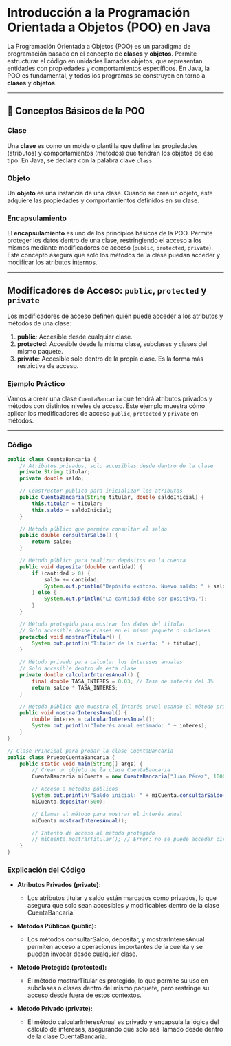 # Introducción a la Programación Orientada a Objetos (POO) en Java

La Programación Orientada a Objetos (POO) es un paradigma de programación basado en el concepto de **clases** y **objetos**. Permite estructurar el código en unidades llamadas objetos, que representan entidades con propiedades y comportamientos específicos. En Java, la POO es fundamental, y todos los programas se construyen en torno a **clases** y **objetos**.

---

## 📘 Conceptos Básicos de la POO

### Clase
Una **clase** es como un molde o plantilla que define las propiedades (atributos) y comportamientos (métodos) que tendrán los objetos de ese tipo. En Java, se declara con la palabra clave `class`.

### Objeto
Un **objeto** es una instancia de una clase. Cuando se crea un objeto, este adquiere las propiedades y comportamientos definidos en su clase.

### Encapsulamiento
El **encapsulamiento** es uno de los principios básicos de la POO. Permite proteger los datos dentro de una clase, restringiendo el acceso a los mismos mediante modificadores de acceso (`public`, `protected`, `private`). Este concepto asegura que solo los métodos de la clase puedan acceder y modificar los atributos internos.

---

## Modificadores de Acceso: `public`, `protected` y `private`

Los modificadores de acceso definen quién puede acceder a los atributos y métodos de una clase:

1. **public**: Accesible desde cualquier clase.
2. **protected**: Accesible desde la misma clase, subclases y clases del mismo paquete.
3. **private**: Accesible solo dentro de la propia clase. Es la forma más restrictiva de acceso.

### Ejemplo Práctico

Vamos a crear una clase `CuentaBancaria` que tendrá atributos privados y métodos con distintos niveles de acceso. Este ejemplo muestra cómo aplicar los modificadores de acceso `public`, `protected` y `private` en métodos.

---

### Código

```java
public class CuentaBancaria {
    // Atributos privados, solo accesibles desde dentro de la clase
    private String titular;
    private double saldo;

    // Constructor público para inicializar los atributos
    public CuentaBancaria(String titular, double saldoInicial) {
        this.titular = titular;
        this.saldo = saldoInicial;
    }

    // Método público que permite consultar el saldo
    public double consultarSaldo() {
        return saldo;
    }

    // Método público para realizar depósitos en la cuenta
    public void depositar(double cantidad) {
        if (cantidad > 0) {
            saldo += cantidad;
            System.out.println("Depósito exitoso. Nuevo saldo: " + saldo);
        } else {
            System.out.println("La cantidad debe ser positiva.");
        }
    }

    // Método protegido para mostrar los datos del titular
    // Solo accesible desde clases en el mismo paquete o subclases
    protected void mostrarTitular() {
        System.out.println("Titular de la cuenta: " + titular);
    }

    // Método privado para calcular los intereses anuales
    // Solo accesible dentro de esta clase
    private double calcularInteresAnual() {
        final double TASA_INTERES = 0.03; // Tasa de interés del 3%
        return saldo * TASA_INTERES;
    }

    // Método público que muestra el interés anual usando el método privado
    public void mostrarInteresAnual() {
        double interes = calcularInteresAnual();
        System.out.println("Interés anual estimado: " + interes);
    }
}

// Clase Principal para probar la clase CuentaBancaria
public class PruebaCuentaBancaria {
    public static void main(String[] args) {
        // Crear un objeto de la clase CuentaBancaria
        CuentaBancaria miCuenta = new CuentaBancaria("Juan Pérez", 1000);

        // Acceso a métodos públicos
        System.out.println("Saldo inicial: " + miCuenta.consultarSaldo());
        miCuenta.depositar(500);

        // Llamar al método para mostrar el interés anual
        miCuenta.mostrarInteresAnual();

        // Intento de acceso al método protegido
        // miCuenta.mostrarTitular(); // Error: no se puede acceder directamente desde aquí
    }
}
````

### Explicación del Código
- **Atributos Privados (private):**
  - Los atributos titular y saldo están marcados como privados, lo que asegura que solo sean accesibles y modificables dentro de la clase CuentaBancaria.

- **Métodos Públicos (public):**
  - Los métodos consultarSaldo, depositar, y mostrarInteresAnual permiten acceso a operaciones importantes de la cuenta y se pueden invocar desde cualquier clase.

 - **Método Protegido (protected):**
   - El método mostrarTitular es protegido, lo que permite su uso en subclases o clases dentro del mismo paquete, pero restringe su acceso desde fuera de estos contextos.

- **Método Privado (private):**
  - El método calcularInteresAnual es privado y encapsula la lógica del cálculo de intereses, asegurando que solo sea llamado desde dentro de la clase CuentaBancaria.